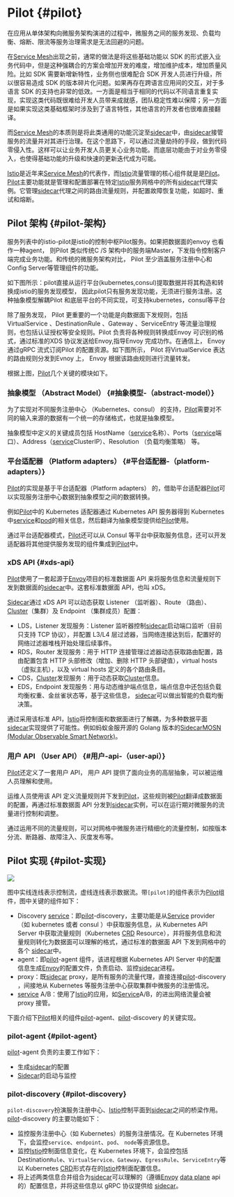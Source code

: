 # Pilot {#pilot}

在应用从单体架构向微服务架构演进的过程中，微服务之间的服务发现、负载均衡、熔断、限流等服务治理需求是无法回避的问题。

在[Service Mesh](https://www.servicemesher.com/istio-handbook/GLOSSARY.html#service-mesh)出现之前，通常的做法是将这些基础功能以 SDK 的形式嵌入业务代码中，但是这种强耦合的方案会增加开发的难度，增加维护成本，增加质量风险。比如 SDK 需要新增新特性，业务侧也很难配合 SDK 开发人员进行升级，所以很容易造成 SDK 的版本碎片化问题。如果再存在跨语言应用间的交互，对于多语言 SDK 的支持也非常的低效。一方面是相当于相同的代码以不同语言重复实现，实现这类代码既很难给开发人员带来成就感，团队稳定性难以保障；另一方面是如果实现这类基础框架时涉及到了语言特性，其他语言的开发者也很难直接翻译。

而[Service Mesh](https://www.servicemesher.com/istio-handbook/GLOSSARY.html#service-mesh)的本质则是将此类通用的功能沉淀至[sidecar](https://www.servicemesher.com/istio-handbook/GLOSSARY.html#sidecar)中，由[sidecar](https://www.servicemesher.com/istio-handbook/GLOSSARY.html#sidecar)接管服务的流量并对其进行治理。在这个思路下，可以通过流量劫持的手段，做到代码零侵入性。这样可以让业务开发人员更关心业务功能。而底层功能由于对业务零侵入，也使得基础功能的升级和快速的更新迭代成为可能。

[Istio](https://www.servicemesher.com/istio-handbook/GLOSSARY.html#istio)是近年来[Service Mesh](https://www.servicemesher.com/istio-handbook/GLOSSARY.html#service-mesh)的代表作，而[Istio](https://www.servicemesher.com/istio-handbook/GLOSSARY.html#istio)流量管理的核心组件就是是[Pilot](https://www.servicemesher.com/istio-handbook/GLOSSARY.html#pilot)。[Pilot](https://www.servicemesher.com/istio-handbook/GLOSSARY.html#pilot)主要功能就是管理和配置部署在特定[Istio](https://www.servicemesher.com/istio-handbook/GLOSSARY.html#istio)服务网格中的所有[sidecar](https://www.servicemesher.com/istio-handbook/GLOSSARY.html#sidecar)代理实例。它管理[sidecar](https://www.servicemesher.com/istio-handbook/GLOSSARY.html#sidecar)代理之间的路由流量规则，并配置故障恢复功能，如超时、重试和熔断。

## Pilot 架构 {#pilot-架构}

服务列表中的istio-pilot是istio的控制中枢Pilot服务。如果把数据面的envoy 也看作一种agent， 则Pilot 类似传统C /S 架构中的服务端Master，下发指令控制客户端完成业务功能。和传统的微服务架构对比， Pilot 至少涵盖服务注册中心和Config Server等管理组件的功能。

如下图所示：pilot直接从运行平台\(kubernetes,consul\)提取数据并将其构造和转换成istio的服务发现模型， 因此pilot只有服务发现功能，无须进行服务注册。这种抽象模型解耦Pilot 和底层平台的不同实现，可支持kubernetes，consul等平台



除了服务发现， Pilot 更重要的一个功能是向数据面下发规则，包括VirtualService 、DestinationRule 、Gateway 、ServiceEntry 等流量治理规则，也包括认证授权等安全规则。Pilot 负责将各种规则转换成Envoy 可识别的格式，通过标准的XDS 协议发送给Envoy,指导Envoy 完成功作。在通信上， Envoy 通过gRPC 流式订阅Pilot 的配置资源。如下图所示， Pilot 将VirtualService 表达的路由规则分发到Evnoy 上， Envoy 根据该路由规则进行流量转发。



根据上图，[Pilot](https://www.servicemesher.com/istio-handbook/GLOSSARY.html#pilot)几个关键的模块如下。

### 抽象模型 （Abstract Model） {#抽象模型-（abstract-model）}

为了实现对不同服务注册中心 （Kubernetes、consul） 的支持，[Pilot](https://www.servicemesher.com/istio-handbook/GLOSSARY.html#pilot)需要对不同的输入来源的数据有一个统一的存储格式，也就是抽象模型。

抽象模型中定义的关键成员包括 HostName（[service](https://www.servicemesher.com/istio-handbook/GLOSSARY.html#service)名称）、Ports（[service](https://www.servicemesher.com/istio-handbook/GLOSSARY.html#service)端口）、Address（[service](https://www.servicemesher.com/istio-handbook/GLOSSARY.html#service)ClusterIP）、Resolution （负载均衡策略） 等。

### 平台适配器 （Platform adapters） {#平台适配器-（platform-adapters）}

[Pilot](https://www.servicemesher.com/istio-handbook/GLOSSARY.html#pilot)的实现是基于平台适配器（Platform adapters） 的，借助平台适配器[Pilot](https://www.servicemesher.com/istio-handbook/GLOSSARY.html#pilot)可以实现服务注册中心数据到抽象模型之间的数据转换。

例如[Pilot](https://www.servicemesher.com/istio-handbook/GLOSSARY.html#pilot)中的 Kubernetes 适配器通过 Kubernetes API 服务器得到 Kubernetes 中[service](https://www.servicemesher.com/istio-handbook/GLOSSARY.html#service)和[pod](https://www.servicemesher.com/istio-handbook/GLOSSARY.html#pod)的相关信息，然后翻译为抽象模型提供给[Pilot](https://www.servicemesher.com/istio-handbook/GLOSSARY.html#pilot)使用。

通过平台适配器模式，[Pilot](https://www.servicemesher.com/istio-handbook/GLOSSARY.html#pilot)还可以从 Consul 等平台中获取服务信息，还可以开发适配器将其他提供服务发现的组件集成到[Pilot](https://www.servicemesher.com/istio-handbook/GLOSSARY.html#pilot)中。

### xDS API {#xds-api}

[Pilot](https://www.servicemesher.com/istio-handbook/GLOSSARY.html#pilot)使用了一套起源于[Envoy](https://www.servicemesher.com/istio-handbook/GLOSSARY.html#envoy)项目的标准数据面 API 来将服务信息和流量规则下发到数据面的[sidecar](https://www.servicemesher.com/istio-handbook/GLOSSARY.html#sidecar)中。这套标准数据面 API，也叫 xDS。

[Sidecar](https://www.servicemesher.com/istio-handbook/GLOSSARY.html#sidecar)通过 xDS API 可以动态获取 Listener （监听器）、Route （路由）、[Cluster](https://www.servicemesher.com/istio-handbook/GLOSSARY.html#cluster)（集群）及 Endpoint （集群成员）配置：

* LDS，Listener 发现服务：Listener 监听器控制[sidecar](https://www.servicemesher.com/istio-handbook/GLOSSARY.html#sidecar)启动端口监听（目前只支持 TCP 协议），并配置 L3/L4 层过滤器，当网络连接达到后，配置好的网络过滤器堆栈开始处理后续事件。
* RDS，Router 发现服务：用于 HTTP 连接管理过滤器动态获取路由配置，路由配置包含 HTTP 头部修改（增加、删除 HTTP 头部键值），virtual hosts （虚拟主机），以及 virtual hosts 定义的各个路由条目。
* CDS，[Cluster](https://www.servicemesher.com/istio-handbook/GLOSSARY.html#cluster)发现服务：用于动态获取[Cluster](https://www.servicemesher.com/istio-handbook/GLOSSARY.html#cluster)信息。
* EDS，Endpoint 发现服务：用与动态维护端点信息，端点信息中还包括负载均衡权重、金丝雀状态等，基于这些信息，
  [sidecar](https://www.servicemesher.com/istio-handbook/GLOSSARY.html#sidecar)可以做出智能的负载均衡决策。

通过采用该标准 API，[Istio](https://www.servicemesher.com/istio-handbook/GLOSSARY.html#istio)将控制面和数据面进行了解耦，为多种数据平面[sidecar](https://www.servicemesher.com/istio-handbook/GLOSSARY.html#sidecar)实现提供了可能性。例如蚂蚁金服开源的 Golang 版本的[Sidecar](https://www.servicemesher.com/istio-handbook/GLOSSARY.html#sidecar)[MOSN \(Modular Observable Smart Network\)](https://github.com/mosn/mosn)。

### 用户 API （User API） {#用户-api-（user-api）}

[Pilot](https://www.servicemesher.com/istio-handbook/GLOSSARY.html#pilot)还定义了一套用户 API， 用户 API 提供了面向业务的高层抽象，可以被运维人员理解和使用。

运维人员使用该 API 定义流量规则并下发到[Pilot](https://www.servicemesher.com/istio-handbook/GLOSSARY.html#pilot)，这些规则被[Pilot](https://www.servicemesher.com/istio-handbook/GLOSSARY.html#pilot)翻译成数据面的配置，再通过标准数据面 API 分发到[sidecar](https://www.servicemesher.com/istio-handbook/GLOSSARY.html#sidecar)实例，可以在运行期对微服务的流量进行控制和调整。

通过运用不同的流量规则，可以对网格中微服务进行精细化的流量控制，如按版本分流、断路器、故障注入、灰度发布等。

## Pilot 实现 {#pilot-实现}

![](/chapter2/pilot.png)

图中实线连线表示控制流，虚线连线表示数据流。带`[pilot]`的组件表示为[Pilot](https://www.servicemesher.com/istio-handbook/GLOSSARY.html#pilot)组件，图中关键的组件如下：

* Discovery [service](https://www.servicemesher.com/istio-handbook/GLOSSARY.html#service)：即[pilot](https://www.servicemesher.com/istio-handbook/GLOSSARY.html#pilot)-discovery，主要功能是从[Service](https://www.servicemesher.com/istio-handbook/GLOSSARY.html#service) provider（如 kubernetes 或者 consul ）中获取服务信息，从 Kubernetes API Server 中获取流量规则（Kubernetes [CRD](https://www.servicemesher.com/istio-handbook/GLOSSARY.html#crd) Resource），并将服务信息和流量规则转化为数据面可以理解的格式，通过标准的数据面 API 下发到网格中的各个 [sidecar](https://www.servicemesher.com/istio-handbook/GLOSSARY.html#sidecar)中。
* agent：即[pilot](https://www.servicemesher.com/istio-handbook/GLOSSARY.html#pilot)-agent 组件，该进程根据 Kubernetes API Server 中的配置信息生成[Envoy](https://www.servicemesher.com/istio-handbook/GLOSSARY.html#envoy)的配置文件，负责启动、监控[sidecar](https://www.servicemesher.com/istio-handbook/GLOSSARY.html#sidecar)进程。
* proxy：既[sidecar](https://www.servicemesher.com/istio-handbook/GLOSSARY.html#sidecar) proxy，是所有服务的流量代理，直接连接[pilot](https://www.servicemesher.com/istio-handbook/GLOSSARY.html#pilot)-discovery ，间接地从 Kubernetes 等服务注册中心获取集群中微服务的注册情况。
* [service](https://www.servicemesher.com/istio-handbook/GLOSSARY.html#service) A/B：使用了[Istio](https://www.servicemesher.com/istio-handbook/GLOSSARY.html#istio)的应用，如[Service](https://www.servicemesher.com/istio-handbook/GLOSSARY.html#service)A/B，的进出网络流量会被 proxy 接管。

下面介绍下[Pilot](https://www.servicemesher.com/istio-handbook/GLOSSARY.html#pilot)相关的组件[pilot](https://www.servicemesher.com/istio-handbook/GLOSSARY.html#pilot)-agent、[pilot](https://www.servicemesher.com/istio-handbook/GLOSSARY.html#pilot)-discovery 的关键实现。

### pilot-agent {#pilot-agent}

[pilot](https://www.servicemesher.com/istio-handbook/GLOSSARY.html#pilot)-agent 负责的主要工作如下：

* 生成[sidecar](https://www.servicemesher.com/istio-handbook/GLOSSARY.html#sidecar)的配置
* [Sidecar](https://www.servicemesher.com/istio-handbook/GLOSSARY.html#sidecar)的启动与监控

### pilot-discovery {#pilot-discovery}

`pilot-discovery`扮演服务注册中心、[Istio](https://www.servicemesher.com/istio-handbook/GLOSSARY.html#istio)控制平面到[sidecar](https://www.servicemesher.com/istio-handbook/GLOSSARY.html#sidecar)之间的桥梁作用。[pilot](https://www.servicemesher.com/istio-handbook/GLOSSARY.html#pilot)-discovery 的主要功能如下：

* 监控服务注册中心（如 Kubernetes）的服务注册情况。在 Kubernetes 环境下，会监控`service`、`endpoint`、`pod`、
  `node`等资源信息。
* 监控[Istio](https://www.servicemesher.com/istio-handbook/GLOSSARY.html#istio)控制面信息变化，在 Kubernetes 环境下，会监控包括Destination`Rule`、`VirtualService、Gateway`、`EgressRule`、`ServiceEntry`等以 Kubernetes [CRD](https://www.servicemesher.com/istio-handbook/GLOSSARY.html#crd)形式存在的[Istio](https://www.servicemesher.com/istio-handbook/GLOSSARY.html#istio)控制面配置信息。
* 将上述两类信息合并组合为[sidecar](https://www.servicemesher.com/istio-handbook/GLOSSARY.html#sidecar)可以理解的（遵循[Envoy](https://www.servicemesher.com/istio-handbook/GLOSSARY.html#envoy)  [data plane](https://www.servicemesher.com/istio-handbook/GLOSSARY.html#data-plane)  api 的）配置信息，并将这些信息以 gRPC 协议提供给
  [sidecar](https://www.servicemesher.com/istio-handbook/GLOSSARY.html#sidecar)。



